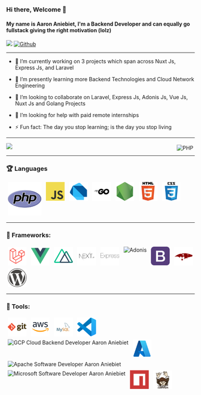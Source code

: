 ### Hi there, Welcome  👋
#### My name is Aaron Aniebiet, I'm a Backend Developer and can equally go fullstack giving the right motivation (lolz)

![](https://visitor-badge.laobi.icu/badge?page_id=Airondev.Airondev)
[![Github](https://img.shields.io/github/followers/CharalambosIoannou?label=Follow&style=social)](https://github.com/airondev)

___

- 🔭 I’m currently working on 3 projects which span across Nuxt Js, Express Js, and Laravel

- 🌱 I’m presently learning more Backend Technologies and Cloud Network Engineering

- 👯 I’m looking to collaborate on Laravel, Express Js, Adonis Js, Vue Js, Nuxt Js and Golang Projects

- 🤔 I’m looking for help with paid remote internships

- ⚡ Fun fact: The day you stop learning; is the day you stop living

___

<img src="https://github-readme-stats.vercel.app/api/top-langs/?username=airondev&theme=tokyonight&=true&show_icons=true" alt="PHP"  title="PHP" style="vertical-align:top; margin:4px" align="right" />

<a href="https://github.com/anuraghazra/github-readme-stats">
<img src="https://github-readme-stats.vercel.app/api?username=airondev&show_icons=true&theme=tokyonight&count_private=true&show_icons=true" heigth="50%"/>
</a>


***

### :trophy: Languages
<div>
<img src="https://raw.githubusercontent.com/github/explore/ccc16358ac4530c6a69b1b80c7223cd2744dea83/topics/php/php.png" alt="PHP Backend Developer Aaron Aniebiet"  title="PHP" height="90" style="vertical-align:top; margin:4px" />

<img src="https://raw.githubusercontent.com/github/explore/80688e429a7d4ef2fca1e82350fe8e3517d3494d/topics/javascript/javascript.png" alt="Javascript Software Developer Aaron Aniebiet"  title="Javascript" height="50" style="vertical-align:top; margin:4px">

<img src="https://raw.githubusercontent.com/github/explore/80688e429a7d4ef2fca1e82350fe8e3517d3494d/topics/dart/dart.png" alt="Dart Software Developer Aaron Aniebiet" title="Dart" height="50" style="vertical-align:top; margin:4px">

<img src="https://raw.githubusercontent.com/github/explore/80688e429a7d4ef2fca1e82350fe8e3517d3494d/topics/go/go.png" alt="Golang Software Developer Aaron Aniebiet" title="Golang" height="50" style="vertical-align:top; margin:4px">

<img src="https://raw.githubusercontent.com/github/explore/80688e429a7d4ef2fca1e82350fe8e3517d3494d/topics/nodejs/nodejs.png" alt="NodeJS Software Developer Aaron Aniebiet" title="NodeJS" height="50" style="vertical-align:top; margin:4px">

<img src="https://raw.githubusercontent.com/github/explore/80688e429a7d4ef2fca1e82350fe8e3517d3494d/topics/html/html.png" alt="HTML Web Developer Aaron Aniebiet" title="HTML" height="50" style="vertical-align:top; margin:4px">

<img src="https://raw.githubusercontent.com/github/explore/80688e429a7d4ef2fca1e82350fe8e3517d3494d/topics/css/css.png" alt="CSS Web Developer Aaron Aniebiet" title="CSS" height="50" style="vertical-align:top; margin:4px">
</div>

___


### :tokyo_tower: Frameworks:
<div>
<img src="https://raw.githubusercontent.com/github/explore/80688e429a7d4ef2fca1e82350fe8e3517d3494d/topics/laravel/laravel.png" alt="Laravel Backend Developer Aaron Aniebiet" title="Laravel" height="50" style="vertical-align:top; margin:4px">

<img src="https://raw.githubusercontent.com/github/explore/80688e429a7d4ef2fca1e82350fe8e3517d3494d/topics/vue/vue.png" alt="Vuejs Fullstack Developer Aaron Aniebiet"  title="Vue Js" height="50" style="vertical-align:top; margin:4px">
 
 <img src="https://raw.githubusercontent.com/github/explore/37f1f9609f5c48a47f4d9c1a916fc2069fd0141c/topics/nuxt/nuxt.png" alt="Nuxt Js Fullstack Developer Aaron Aniebiet"  title="Nuxt JS" height="50" style="vertical-align:top; margin:4px">
 
 <img src="https://raw.githubusercontent.com/github/explore/28b02bbc9ad9f7a503c43775aebeb515dc2da5fc/topics/nextjs/nextjs.png" alt="Next Js Fullstack Developer Aaron Aniebiet"  title="Next Js" height="50" style="vertical-align:top; margin:4px">
 
 <img src="https://raw.githubusercontent.com/github/explore/80688e429a7d4ef2fca1e82350fe8e3517d3494d/topics/express/express.png" alt="Express Js Backend Developer Aaron Aniebiet"  title="Express JS" height="50" style="vertical-align:top; margin:4px">

<img src="https://avatars.githubusercontent.com/u/13810373?s=200&v=4" alt="Adonis"  title="Adonis JS Software Developer Aaron Aniebiet" height="50" style="vertical-align:top; margin:4px">

<img src="https://raw.githubusercontent.com/github/explore/80688e429a7d4ef2fca1e82350fe8e3517d3494d/topics/bootstrap/bootstrap.png" alt="Bootstrap Web Developer Aaron Aniebiet" height="50" style="vertical-align:top; margin:4px">

<img src="https://raw.githubusercontent.com/github/explore/80688e429a7d4ef2fca1e82350fe8e3517d3494d/topics/mongoose/mongoose.png" alt="Mongoose Software Developer Aaron Aniebiet" height="50" style="vertical-align:top; margin:4px">

<img src="https://raw.githubusercontent.com/github/explore/80688e429a7d4ef2fca1e82350fe8e3517d3494d/topics/wordpress/wordpress.png" alt="Wordpress Software Developer Aaron Aniebiet" height="50" style="vertical-align:top; margin:4px">
</div>

___

### :hammer: Tools:
<div>
<img src="https://raw.githubusercontent.com/github/explore/80688e429a7d4ef2fca1e82350fe8e3517d3494d/topics/git/git.png" desc="Aaron Aniebiet uses GIT" alt="Git Backend Developer Aaron Aniebiet" title="Git" height="50" style="vertical-align:top; margin:4px">

<img src="https://raw.githubusercontent.com/github/explore/fbceb94436312b6dacde68d122a5b9c7d11f9524/topics/aws/aws.png" desc="Aaron Aniebiet AWS" alt="AWS Backend Developer Aaron Aniebiet"  title="AWS" height="50" style="vertical-align:top; margin:4px">
 
 <img src="https://raw.githubusercontent.com/github/explore/80688e429a7d4ef2fca1e82350fe8e3517d3494d/topics/mysql/mysql.png" alt="MySQL Js Backend Developer Aaron Aniebiet"  title="MYSQL" height="50" style="vertical-align:top; margin:4px">
 
 <img src="https://raw.githubusercontent.com/github/explore/80688e429a7d4ef2fca1e82350fe8e3517d3494d/topics/visual-studio-code/visual-studio-code.png" alt="VS Code Js Software Developer Aaron Aniebiet"  title="Next Js" height="50" style="vertical-align:top; margin:4px">
 
 <img src="https://avatars.githubusercontent.com/u/2810941?s=200&v=4" alt="GCP Cloud Backend Developer Aaron Aniebiet"  title="GCP" height="50" style="vertical-align:top; margin:4px">

<img src="https://raw.githubusercontent.com/github/explore/80688e429a7d4ef2fca1e82350fe8e3517d3494d/topics/azure/azure.png" alt="Azure Microsoft Software Developer Aaron Aniebiet"  title="Adonis JS" height="50" style="vertical-align:top; margin:4px">

<img src="https://avatars.githubusercontent.com/u/47359?s=200&v=4" alt="Apache Software Developer Aaron Aniebiet" height="50" style="vertical-align:top; margin:4px">

<img src="https://avatars.githubusercontent.com/u/6154722?s=200&v=4" alt="Microsoft Software Developer Aaron Aniebiet" height="50" style="vertical-align:top; margin:4px">

<img src="https://raw.githubusercontent.com/github/explore/80688e429a7d4ef2fca1e82350fe8e3517d3494d/topics/npm/npm.png" alt="NPM Software Developer Aaron Aniebiet" height="50" style="vertical-align:top; margin:4px">

<img src="https://raw.githubusercontent.com/github/explore/22ff3a54144457812f353aa3cf42b85db57769fe/topics/composer/composer.png" alt="Composer Software Developer Aaron Aniebiet" height="50" style="vertical-align:top; margin:4px">
</div>

<br />
